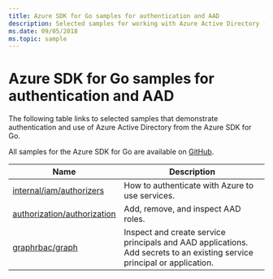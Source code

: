 ```yaml
---
title: Azure SDK for Go samples for authentication and AAD 
description: Selected samples for working with Azure Active Directory (AAD) and authentication from the Azure SDK for Go.
ms.date: 09/05/2018
ms.topic: sample
---
```

# Azure SDK for Go samples for authentication and AAD

The following table links to selected samples that demonstrate authentication and use of Azure Active Directory from the Azure SDK for Go.

All samples for the Azure SDK for Go are available on [GitHub](https://github.com/Azure-Samples/azure-sdk-for-go-samples).

| Name | Description |
|------|-------------|
| [internal/iam/authorizers](https://github.com/Azure-Samples/azure-sdk-for-go-samples/blob/master/internal/iam/authorizers.go) | How to authenticate with Azure to use services. |
| [authorization/authorization](https://github.com/Azure-Samples/azure-sdk-for-go-samples/blob/master/authorization/authorization.go) | Add, remove, and inspect AAD roles. |
| [graphrbac/graph](https://github.com/Azure-Samples/azure-sdk-for-go-samples/blob/master/graphrbac/graph.go) | Inspect and create service principals and AAD applications. Add secrets to an existing service principal or application. |
